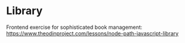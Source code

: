 # Library
Frontend exercise for sophisticated book management: https://www.theodinproject.com/lessons/node-path-javascript-library

